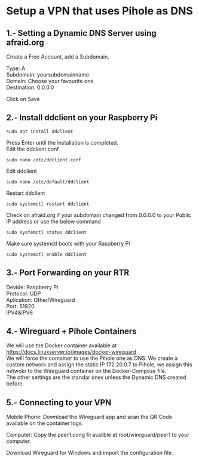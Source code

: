 # Setup a VPN that uses Pihole as DNS

## 1.- Setting a Dynamic DNS Server using afraid.org

Create a Free Account, add a Subdomain.

  Type: A \
  Subdomain: yoursubdomainname \
  Domain: Choose your favourite one \
  Destination: 0.0.0.0 
  
Click on Save 

## 2.- Install ddclient on your Raspberry Pi

```
sudo apt install ddclient
```

Press Enter until the installation is completed.\
Edit the ddclient.conf
```
sudo nano /etc/ddclient.conf
```
Edit ddclient
```
sudo nano /etc/default/ddclient
```

Restart ddclient
```
sudo systemctl restart ddclient
```

Check on afraid.org if your subdomain changed from 0.0.0.0 to your Public IP address or use the below command
```
sudo systemctl status ddclient
```

Make sure systemctl boots with your Raspberry Pi
```
sudo systemctl enable ddclient
```

## 3.- Port Forwarding on your RTR

Devide: Raspberry Pi\
Protocol: UDP\
Aplication: Other/Wireguard\
Port: 51820\
IPV4&IPV6

## 4.- Wireguard + Pihole Containers
We will use the Docker container available at https://docs.linuxserver.io/images/docker-wireguard \
We will force the container to use the Pihole one as DNS. We create a custom network and assign the static IP 172.20.0.7 to Pihole, we assign this netwokr to the Wireguard container on the Docker-Compose file. \
The other settings are the standar ones unless the Dynamic DNS created before. 

## 5.- Connecting to your VPN

Mobile Phone: Download the Wireguard app and scan the QR Code available on the container logs.

Computer: Copy the peer1.cong fil availble at root/wireguard/peer1 to your computer.

Download Wireguard for Windows and import the configuration file.
